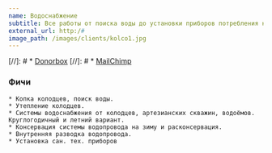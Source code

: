 ```yaml
---
name: Водоснабжение
subtitle: Все работы от поиска воды до установки приборов потребления на вашем участке под ключ
external_url: http:/#
image_path: /images/clients/kolco1.jpg
---
```



[//]: # * [Donorbox](https://donorbox.org/)
[//]: # * [MailChimp](https://mailchimp.com/)
### Фичи
	* Копка колодцев, поиск воды.
	* Утепление колодцев.
	* Системы водоснабжения от колодцев, артезианских скважин, водоёмов. Круглогодичный и летний вариант.
	* Консервация системы водопровода на зиму и расконсервация.
	* Внутренняя разводка водопровода.
	* Установка сан. тех. приборов
<!-- комментарий 
---
These are traditionally a very hard crisp cookie made for dunking into tea or coffee. The bigger you make the balls the crunchier the end result.

![Cookie](https://source.unsplash.com/euGck1ifvp0)

Carefully placing them on the tray.

![Cookie](https://source.unsplash.com/RUPPakds28k)

Little Gavin loves them.

![Cookie](https://source.unsplash.com/YnrSLOAjOEA)

Delicious!
-->